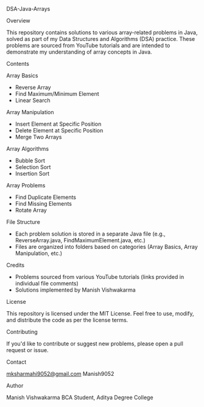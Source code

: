 DSA-Java-Arrays

Overview

This repository contains solutions to various array-related problems in Java, solved as part of my Data Structures and Algorithms (DSA) practice. These problems are sourced from YouTube tutorials and are intended to demonstrate my understanding of array concepts in Java.

Contents

Array Basics

- Reverse Array
- Find Maximum/Minimum Element
- Linear Search

Array Manipulation

- Insert Element at Specific Position
- Delete Element at Specific Position
- Merge Two Arrays

Array Algorithms

- Bubble Sort
- Selection Sort
- Insertion Sort

Array Problems

- Find Duplicate Elements
- Find Missing Elements
- Rotate Array

File Structure

- Each problem solution is stored in a separate Java file (e.g., ReverseArray.java, FindMaximumElement.java, etc.)
- Files are organized into folders based on categories (Array Basics, Array Manipulation, etc.)

Credits

- Problems sourced from various YouTube tutorials (links provided in individual file comments)
- Solutions implemented by Manish Vishwakarma

License

This repository is licensed under the MIT License. Feel free to use, modify, and distribute the code as per the license terms.

Contributing

If you'd like to contribute or suggest new problems, please open a pull request or issue.

Contact

mksharmahi9052@gmail.com
Manish9052

Author

Manish Vishwakarma
BCA Student, Aditya Degree College
